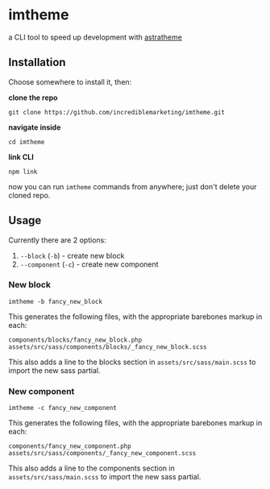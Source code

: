 # imtheme

a CLI tool to speed up development with [astratheme](https://github.com/incrediblemarketing/astratheme)

## Installation

Choose somewhere to install it, then:

**clone the repo**
```
git clone https://github.com/incrediblemarketing/imtheme.git
```

**navigate inside**
```
cd imtheme
```

**link CLI**
```
npm link
```

now you can run `imtheme` commands from anywhere; just don't delete your cloned repo.

## Usage

Currently there are 2 options:
1. `--block` (`-b`) - create new block
2. `--component` (`-c`) - create new component

### New block

```
imtheme -b fancy_new_block
```
This generates the following files, with the appropriate barebones markup in each:
```
components/blocks/fancy_new_block.php
assets/src/sass/components/blocks/_fancy_new_block.scss
```
This also adds a line to the blocks section in `assets/src/sass/main.scss` to import the new sass partial.

### New component

```
imtheme -c fancy_new_component
```
This generates the following files, with the appropriate barebones markup in each:
```
components/fancy_new_component.php
assets/src/sass/components/_fancy_new_component.scss
```
This also adds a line to the components section in `assets/src/sass/main.scss` to import the new sass partial.
